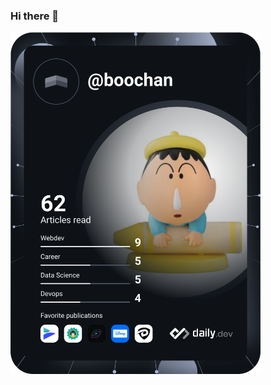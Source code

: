 ### Hi there 👋


<a href="https://app.daily.dev/DailyDevTips"><img src="https://github.com/fakf/fakf/blob/main/devcard.svg" width="400" alt="Fakf Dev Card"/></a>


<!--
**fakf/fakf** is a ✨ _special_ ✨ repository because its `README.md` (this file) appears on your GitHub profile.

Here are some ideas to get you started:

- 🔭 I’m currently working on ...
- 🌱 I’m currently learning ...

-->
